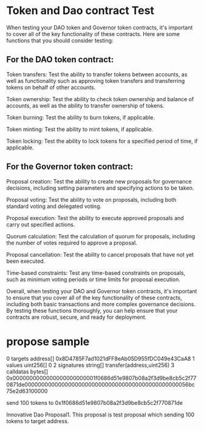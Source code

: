 # Token and Dao contract Test

When testing your DAO token and Governor token contracts, it's important to cover all of the key functionality of these contracts. Here are some functions that you should consider testing:

## For the DAO token contract:

Token transfers: Test the ability to transfer tokens between accounts, as well as functionality such as approving token transfers and transferring tokens on behalf of other accounts.

Token ownership: Test the ability to check token ownership and balance of accounts, as well as the ability to transfer ownership of tokens.

Token burning: Test the ability to burn tokens, if applicable.

Token minting: Test the ability to mint tokens, if applicable.

Token locking: Test the ability to lock tokens for a specified period of time, if applicable.

## For the Governor token contract:

Proposal creation: Test the ability to create new proposals for governance decisions, including setting parameters and specifying actions to be taken.

Proposal voting: Test the ability to vote on proposals, including both standard voting and delegated voting.

Proposal execution: Test the ability to execute approved proposals and carry out specified actions.

Quorum calculation: Test the calculation of quorum for proposals, including the number of votes required to approve a proposal.

Proposal cancellation: Test the ability to cancel proposals that have not yet been executed.

Time-based constraints: Test any time-based constraints on proposals, such as minimum voting periods or time limits for proposal execution.

Overall, when testing your DAO and Governor token contracts, it's important to ensure that you cover all of the key functionality of these contracts, including both basic transactions and more complex governance decisions. By testing these functions thoroughly, you can help ensure that your contracts are robust, secure, and ready for deployment.




# propose sample

0	targets	address[]	0x8D4785F7ad1021dFF8eAb05D955fDC049e43CaA8
1	values	uint256[]	0
2	signatures	string[]	transfer(address,uint256)
3	calldatas	bytes[]	0x0000000000000000000000001f0686d51e9807b08a2f3d9be8cb5c2f770871de0000000000000000000000000000000000000000000000056bc75e2d63100000

send 100 tokens to 0x1f0686d51e9807b08a2f3d9be8cb5c2f770871de 


Innovative Dao Proposal1. This proposal is test proposal which sending 100 tokens to target address.

